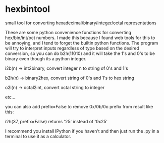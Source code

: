 # hexbintool
small tool for converting hexadecimal/binary/integer/octal representations

These are some python convenience functions for converting hex/bin/int/oct numbers. I made this because I found web tools for this to be annoying, and I tend to forget the builtin python functions. The program will try to interpret inputs regardless of type based on the desired conversion, so you can do b2h(11010) and it will take the 1's and 0's to be binary even though its a python integer.

i2b(n) -> int2binary, convert integer n to string of 0's and 1's

b2h(n) -> binary2hex, convert string of 0's and 1's to hex string

o2i(n) -> octal2int, convert octal string to integer

etc...

you can also add prefix=False
to remove 0x/0b/0o prefix from result
like this:

i2h(37, prefix=False)  returns '25' instead of '0x25'

I recommend you install IPython if you haven't and then just run the .py in a terminal to use it as a calculator.
